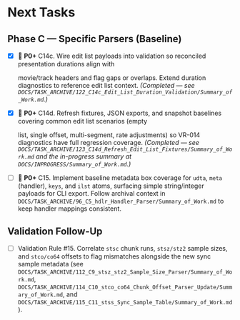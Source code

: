 # Next Tasks

## Phase C — Specific Parsers (Baseline)

- [x] 🔴 **P0+** C14c. Wire edit list payloads into validation so reconciled presentation durations align with

  movie/track headers and flag gaps or overlaps. Extend duration diagnostics to reference edit list context. _(Completed
— see
  `DOCS/TASK_ARCHIVE/122_C14c_Edit_List_Duration_Validation/Summary_of_Work.md`.)_

- [x] 🔴 **P0+** C14d. Refresh fixtures, JSON exports, and snapshot baselines covering common edit list scenarios (empty

  list, single offset, multi-segment, rate adjustments) so VR-014 diagnostics have full regression coverage. _(Completed
  — see `DOCS/TASK_ARCHIVE/123_C14d_Refresh_Edit_List_Fixtures/Summary_of_Work.md` and the in-progress summary at
  `DOCS/INPROGRESS/Summary_of_Work.md`.)_

- [ ] 🔴 **P0+** C15. Implement baseline metadata box coverage for `udta`, `meta` (handler), `keys`, and `ilst` atoms, surfacing simple string/integer payloads for CLI export. Follow archival context in `DOCS/TASK_ARCHIVE/96_C5_hdlr_Handler_Parser/Summary_of_Work.md` to keep handler mappings consistent.

## Validation Follow-Up

- [ ] Validation Rule #15. Correlate `stsc` chunk runs, `stsz/stz2` sample sizes, and `stco/co64` offsets to flag mismatches alongside the new sync sample metadata (see `DOCS/TASK_ARCHIVE/112_C9_stsz_stz2_Sample_Size_Parser/Summary_of_Work.md`, `DOCS/TASK_ARCHIVE/114_C10_stco_co64_Chunk_Offset_Parser_Update/Summary_of_Work.md`, and `DOCS/TASK_ARCHIVE/115_C11_stss_Sync_Sample_Table/Summary_of_Work.md`).
